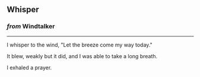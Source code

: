 
## Whisper

### *from* **Windtalker**

---

I whisper to the wind, "Let the breeze come my way today."

It blew, weakly but it did, and I was able to take a long breath.

I exhaled a prayer.